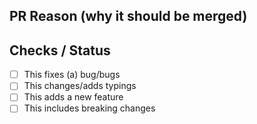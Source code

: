 ## PR Reason (why it should be merged)

<!-- If it fixes/closes an issue, please reference it here -->

## Checks / Status

<!-- Add an `x` inside/inbetween `[ ]` if yes, leave blank if no. (e.g. `[x]`) -->

- [ ] This fixes (a) bug/bugs
- [ ] This changes/adds typings
- [ ] This adds a new feature
- [ ] This includes breaking changes
